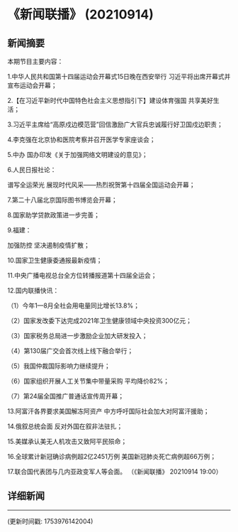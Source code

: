 # 《新闻联播》 (20210914)

## 新闻摘要

本期节目主要内容：


1.中华人民共和国第十四届运动会开幕式15日晚在西安举行 习近平将出席开幕式并宣布运动会开幕；


2.【在习近平新时代中国特色社会主义思想指引下】建设体育强国 共享美好生活；


3.习近平主席给“高原戍边模范营”回信激励广大官兵忠诚履行好卫国戍边职责；


4.李克强在北京协和医院考察并召开医学专家座谈会；


5.中办 国办印发《关于加强网络文明建设的意见》；


6.人民日报社论：

谱写全运荣光 展现时代风采——热烈祝贺第十四届全国运动会开幕；


7.第二十八届北京国际图书博览会开幕；


8.国家助学贷款政策进一步完善；


9.福建：

加强防控 坚决遏制疫情扩散；


10.国家卫生健康委通报最新疫情；


11.中央广播电视总台全方位转播报道第十四届全运会；


12.国内联播快讯：


（1）今年1—8月全社会用电量同比增长13.8%；


（2）国家发改委下达完成2021年卫生健康领域中央投资300亿元；


（3）国家税务总局进一步激励企业加大研发投入；


（4）第130届广交会首次线上线下融合举行；


（5）我国仲裁国际影响力继续提升；


（6）国家组织开展人工关节集中带量采购 平均降价82%；


（7）第24届全国推广普通话宣传周开幕；


13.阿富汗各界要求美国解冻阿资产 中方呼吁国际社会加大对阿富汗援助；


14.俄叙总统会面 反对外国在叙非法驻扎；


15.美媒承认美无人机攻击又致阿平民殒命；


16.全球累计新冠确诊病例超2亿2451万例 美国新冠肺炎死亡病例超66万例；


17.联合国代表团与几内亚政变军人等会面。
（《新闻联播》 20210914 19:00）

## 详细新闻

---

(更新时间戳: 1753976142004)

